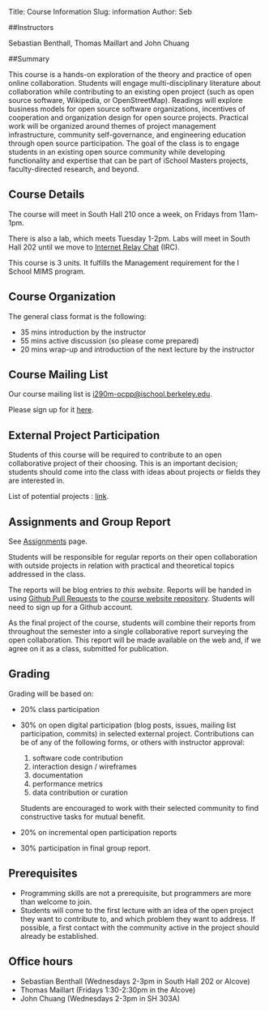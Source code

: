 Title: Course Information
Slug: information
Author: Seb


##Instructors

Sebastian Benthall, Thomas Maillart and John Chuang

##Summary

This course is a hands-on exploration of the theory and practice of open online collaboration. Students will engage multi-disciplinary literature about collaboration while contributing to an existing open project (such as open source software, Wikipedia, or OpenStreetMap). Readings will explore business models for open source software organizations, incentives of cooperation and organization design for open source projects.  Practical work will be organized around themes of project management infrastructure, community self-governance, and engineering education through open source participation.  The goal of the class is to engage students in an existing open source community while developing functionality and expertise that can be part of iSchool Masters projects, faculty-directed research, and beyond.


## Course Details

The course will meet in South Hall 210 once a week, on Fridays from 11am-1pm.

There is also a lab, which meets Tuesday 1-2pm.  Labs will meet in South Hall 202 until we move to [Internet Relay Chat](http://en.wikipedia.org/wiki/Internet_Relay_Chat) (IRC).

This course is 3 units. It fulfills the Management requirement for the I School MIMS program.

## Course Organization

The general class format is the following:

* 35 mins introduction by the instructor
* 55 mins active discussion (so please come prepared)
* 20 mins wrap-up and introduction of the next lecture by the instructor

## Course Mailing List

Our course mailing list is <i290m-ocpp@ischool.berkeley.edu>.

Please sign up for it [here](https://calmail.berkeley.edu/manage/list/listinfo/i290m-ocpp@ischool.berkeley.edu).


## External Project Participation

Students of this course will be required to contribute to an open collaborative project of their choosing.  This is an important decision; students should come into the class with ideas about projects or fields they are interested in.

List of potential projects :  [link](|filename|projects.md).

## Assignments and Group Report

See [Assignments](|filename|assignments.md) page.

Students will be responsible for regular reports on their open collaboration
with outside projects in relation with practical and theoretical topics addressed in the class.

The reports will be blog entries *to this website*.
Reports will be handed in using [Github Pull Requests](https://help.github.com/articles/using-pull-requests) to the [course website repository](https://github.com/sbenthall/i290m-ocpp-site).
Students will need to sign up for a Github account.

As the final project of the course, students will combine their reports from
throughout the semester into a single collaborative report surveying the
open collaboration.  This report will be made available on the web and,
if we agree on it as a class, submitted for publication.

## Grading
Grading will be based on:

*   20% class participation
*   30% on open digital participation (blog posts, issues, mailing list participation, commits) in selected external project. Contributions can be of any of the following forms, or others with instructor approval:
    1. software code contribution
    2. interaction design / wireframes
    2. documentation 
    3. performance metrics
    5. data contribution or curation

    Students are encouraged to work with their selected community to find constructive tasks for mutual benefit.

* 20% on incremental open participation reports
* 30% participation in final group report.

## Prerequisites
- Programming skills are not a prerequisite, but programmers are more than welcome to join.
- Students will come to the first lecture with an idea of the open project they want to contribute to, and which problem they want to address. If possible, a first contact with the community active in the project should already be established.

## Office hours
- Sebastian Benthall (Wednesdays 2-3pm in South Hall 202 or Alcove)
- Thomas Maillart (Fridays  1:30-2:30pm in the Alcove)
- John Chuang (Wednesdays 2-3pm in SH 303A)
